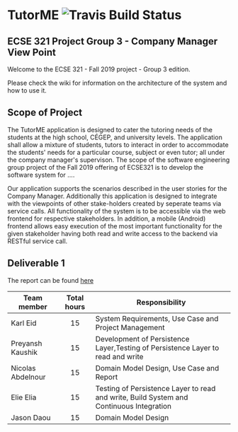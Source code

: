 # TutorME ![Travis Build Status](https://api.travis-ci.com/McGill-ECSE321-Fall2019/project-group-3.svg?token=EYsrvu215mfczoLCWqrr&branch=master)
## ECSE 321 Project Group 3 - Company Manager View Point

Welcome to the ECSE 321 - Fall 2019 project - Group 3 edition.

Please check the wiki for information on the architecture of the system and how to use it.

## Scope of Project

The TutorME application is designed to cater the tutoring needs of the students at the high school, CÉGEP, and university levels.
The application shall allow a mixture of students, tutors to interact in order to accommodate the students' needs for a particular course, subject or even tutor; all under the company manager's supervison. The scope of the software engineering group project of the Fall 2019 offering of ECSE321 is to develop the software system for ....

Our application supports the scenarios described in the user stories for the Company Manager.
Additionally this application is designed to integrate with the viewpoints of other stake-holders created by seperate teams via service calls. All functionality of the system is to be accessible via the web frontend for respective stakeholders. In addition, a mobile (Android) frontend allows easy execution of the most important functionality for the given stakeholder having both read and write access to the backend via RESTful service call.




## Deliverable 1

The report can be found [here](https://github.com/McGill-ECSE321-Fall2019/project-group-3/wiki/Deliverable-1-Report)

| Team member| Total hours| Responsibility |
|------------------ |:-------------:| ---------------|
| Karl Eid     | 15 | System Requirements, Use Case and Project Management| 
| Preyansh Kaushik| 15  | Development of Persistence Layer,Testing of Persistence Layer to read and write   |
| Nicolas Abdelnour | 15 | Domain Model Design, Use Case and Report  |
| Elie Elia | 15 |Testing of Persistence Layer to read and write, Build System and Continuous Integration  |
| Jason Daou | 15  | Domain Model Design   |

